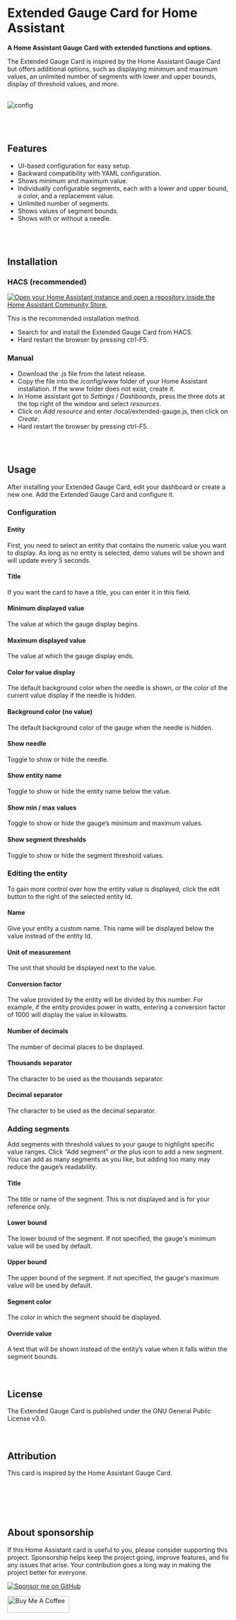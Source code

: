# Extended Gauge Card for Home Assistant
**A Home Assistant Gauge Card with extended functions and options.**

The Extended Gauge Card is inspired by the Home Assistant Gauge Card but offers additional options, such as displaying minimum and maximum values, an unlimited number of segments with lower and upper bounds, display of threshold values, and more.
<br />
<br />

![config](https://github.com/user-attachments/assets/b4133a1e-9e61-424a-9e89-2f9543bad6ef)


<br />
<br />

## Features
- UI-based configuration for easy setup.
- Backward compatibility with YAML configuration.
- Shows minimum and maximum value.
- Individually configurable segments, each with a lower and upper bound, a color, and a replacement value.
- Unlimited number of segments.
- Shows values of segment bounds.
- Shows with or without a needle.
<br />
<br />

## Installation

### HACS (recommended)
[![Open your Home Assistant instance and open a repository inside the Home Assistant Community Store.](https://my.home-assistant.io/badges/hacs_repository.svg)](https://my.home-assistant.io/redirect/hacs_repository/?owner=microteq&repository=extended-gauge&category=plugin)

This is the recommended installation method.

- Search for and install the Extended Gauge Card from HACS.
- Hard restart the browser by pressing ctrl-F5.

### Manual

- Download the .js file from the latest release.
- Copy the file into the /config/www folder of your Home Assistant installation. If the www folder does not exist, create it.
- In Home assistant got to *Settings* / *Dashboards*, press the three dots at the top right of the window and select *resources*.
- Click on *Add resource* and enter /local/extended-gauge.js, then click on *Create*.
- Hard restart the browser by pressing ctrl-F5.
<br />
<br />

## Usage
After installing your Extended Gauge Card, edit your dashboard or create a new one. Add the Extended Gauge Card and configure it.

### Configuration

#### Entity
First, you need to select an entity that contains the numeric value you want to display. As long as no entity is selected, demo values will be shown and will update every 5 seconds.

#### Title
If you want the card to have a title, you can enter it in this field.

#### Minimum displayed value
The value at which the gauge display begins.

#### Maximum displayed value
The value at which the gauge display ends.

#### Color for value display
The default background color when the needle is shown, or the color of the current value display if the needle is hidden.

#### Background color (no value)
The default background color of the gauge when the needle is hidden.

#### Show needle
Toggle to show or hide the needle.

#### Show entity name
Toggle to show or hide the entity name below the value.

#### Show min / max values
Toggle to show or hide the gauge’s minimum and maximum values.

#### Show segment thresholds
Toggle to show or hide the segment threshold values.
<br/>

### Editing the entity
To gain more control over how the entity value is displayed, click the edit button to the right of the selected entity Id.

#### Name
Give your entity a custom name. This name will be displayed below the value instead of the entity Id.

#### Unit of measurement
The unit that should be displayed next to the value.

#### Conversion factor
The value provided by the entity will be divided by this number. For example, if the entity provides power in watts, entering a conversion factor of 1000 will display the value in kilowatts.

#### Number of decimals
The number of decimal places to be displayed.

#### Thousands separator
The character to be used as the thousands separator.

#### Decimal separator
The character to be used as the decimal separator.
<br/>

### Adding segments
Add segments with threshold values to your gauge to highlight specific value ranges. Click “Add segment” or the plus icon to add a new segment. You can add as many segments as you like, but adding too many may reduce the gauge’s readability.

#### Title
The title or name of the segment. This is not displayed and is for your reference only.

#### Lower bound
The lower bound of the segment. If not specified, the gauge's minimum value will be used by default.

#### Upper bound
The upper bound of the segment. If not specified, the gauge's maximum value will be used by default.

#### Segment color
The color in which the segment should be displayed.

#### Override value
A text that will be shown instead of the entity’s value when it falls within the segment bounds.
<br />
<br />
<br/>

## License

The Extended Gauge Card is published under the GNU General Public License v3.0.
<br />
<br />
<br />

## Attribution

This card is inspired by the Home Assistant Gauge Card.
<br />
<br />
<br />
<br />
<br />
<br />

## About sponsorship

If this Home Assistant card is useful to you, please consider supporting this project. Sponsorship helps keep the project going, improve features, and fix any issues that arise. Your contribution goes a long way in making the project better for everyone.


[![Sponsor me on GitHub](https://img.shields.io/badge/sponsor-me%20on%20GitHub-green)](https://github.com/sponsors/microteq)

<a href="https://www.buymeacoffee.com/microteq" target="_blank"><img src="https://cdn.buymeacoffee.com/buttons/v2/default-yellow.png" alt="Buy Me A Coffee" width="140" height="38" style="height: 38px !important;width: 140px !important;" ></a>









